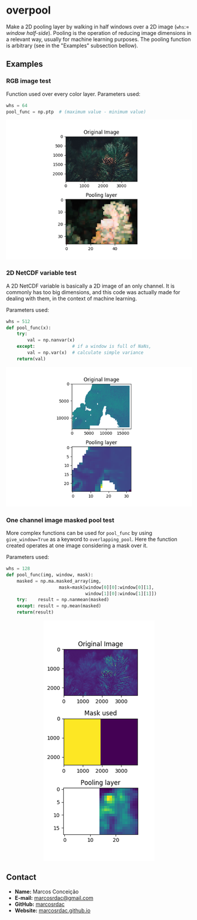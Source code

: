 # overpool

Make a 2D pooling layer by walking in half windows over a 2D image (`whs`:= *window half-side*). Pooling is the operation of reducing image dimensions in a relevant way, usually for machine learning purposes. The pooling function is arbitrary (see in the "Examples" subsection bellow).


## Examples

### RGB image test

Function used over every color layer. Parameters used:
```python
whs = 64
pool_func = np.ptp  # (maximum value - minimum value)
```
<p align="center"><img src="example/rgb_pool.png" alt="RGB image test">

### 2D NetCDF variable test

A 2D NetCDF variable is basically a 2D image of an only channel. It is commonly has too big dimensions, and this code was actually made for dealing with them, in the context of machine learning.

Parameters used:
```python
whs = 512
def pool_func(x):
    try:
        val = np.nanvar(x)
    except:              # if a window is full of NaNs,
        val = np.var(x)  # calculate simple variance
    return(val)
```

<p align="center"><img src="example/netcdf_pool.png" alt="NetCDF image test">

### One channel image masked pool test

More complex functions can be used for `pool_func` by using `give_window=True` as a keyword to `overlapping_pool`. Here the function created operates at one image considering a mask over it.

Parameters used:
```python
whs = 128
def pool_func(img, window, mask):
    masked = np.ma.masked_array(img,
                    mask=mask[window[0][0]:window[0][1],
                              window[1][0]:window[1][1]])
    try:    result = np.nanmean(masked)
    except: result = np.mean(masked)
    return(result)
```

<p align="center"><img src="example/masked_pool.png" alt="One channel image masked pool test">


## Contact

  - **Name:** Marcos Conceição
  - **E-mail:** [marcosrdac@gmail.com](mailto:marcosrdac@gmail.com)
  - **GitHub:** [marcosrdac](github.com/marcosrdac)
  - **Website:** [marcosrdac.github.io](http://marcosrdac.github.io)
